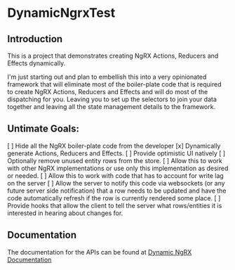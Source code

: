 # DynamicNgrxTest

## Introduction

This is a project that demonstrates creating NgRX Actions, Reducers and Effects dynamically.

I'm just starting out and plan to embellish this into a very opinionated framework that will eliminate most of the boiler-plate code that is required to create NgRX Actions, Reducers and Effects and will do most of the dispatching for you. Leaving you to set up the selectors to join your data together and leaving all the state management details to the framework.

## Untimate Goals:

[ ] Hide all the NgRX boiler-plate code from the developer
[x] Dynamically generate Actions, Reducers and Effects.
[ ] Provide optimistic UI natively
[ ] Optionally remove unused entity rows from the store.
[ ] Allow this to work with other NgRX implementations or use only this implementation as desired or needed.
[ ] Allow this to work with code that has to account for write lag on the server
[ ] Allow the server to notify this code via websockets (or any future server side notification) that a row needs to be updated and have the code automatically refresh if the row is currently rendered some place.
[ ] Provide hooks that allow the client to tell the server what rows/entities it is interested in hearing about changes for.

## Documentation

The documentation for the APIs can be found at [Dynamic NgRX Documentation](https://davembush.github.io/dynamic-ngrx-test/)
